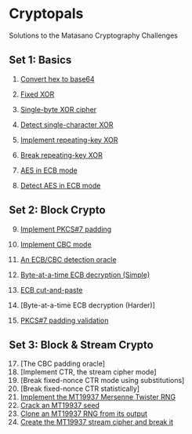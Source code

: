 # Cryptopals

Solutions to the Matasano Cryptography Challenges



## Set 1: Basics

1. [Convert hex to base64](/solutions/challenge1.py)

2. [Fixed XOR](/solutions/challenge2.py)

3. [Single-byte XOR cipher](/solutions/challenge3.py)

4. [Detect single-character XOR](/solutions/challenge4.py)

5. [Implement repeating-key XOR](/solutions/challenge5.py)

6. [Break repeating-key XOR](/solutions/challenge6.py)

7. [AES in ECB mode](/solutions/challenge7.py)

8. [Detect AES in ECB mode](/solutions/challenge8.py)



## Set 2: Block Crypto

9. [Implement PKCS#7 padding](/solutions/challenge9.py)

10. [Implement CBC mode](/solutions/challenge10.py)

11. [An ECB/CBC detection oracle](/solutions/challenge11.py)

12. [Byte-at-a-time ECB decryption (Simple)](/solutions/challenge12.py)

13. [ECB cut-and-paste](/solutions/challenge13.py)

14. [Byte-at-a-time ECB decryption (Harder)]

15. [PKCS#7 padding validation](/solutions/challenge15.py)



## Set 3: Block & Stream Crypto

17. [The CBC padding oracle]
18. [Implement CTR, the stream cipher mode]
19. [Break fixed-nonce CTR mode using substitutions]
20. [Break fixed-nonce CTR statistically]
21. [Implement the MT19937 Mersenne Twister RNG](https://github.com/anneouyang/MT19937)
22. [Crack an MT19937 seed](https://github.com/anneouyang/MT19937)
23. [Clone an MT19937 RNG from its output](https://github.com/anneouyang/MT19937)
24. [Create the MT19937 stream cipher and break it](https://github.com/anneouyang/MT19937)